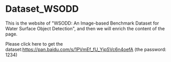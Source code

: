 # Dataset_WSODD
This is the website of "WSODD: An Image-based Benchmark Dataset for Water Surface Object Detection", and then we will enrich the content of the page.

Please click here to get the dataset:https://pan.baidu.com/s/1PVmEf_fU_YjpSVc6n4oefA (the password: 1234)
